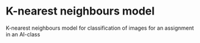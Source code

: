 # K-nearest neighbours model
K-nearest neighbours model for classification of images for an assignment in an AI-class
